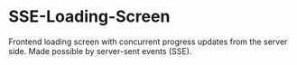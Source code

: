 # SSE-Loading-Screen
Frontend loading screen with concurrent progress updates from the server side. Made possible by server-sent events (SSE).
